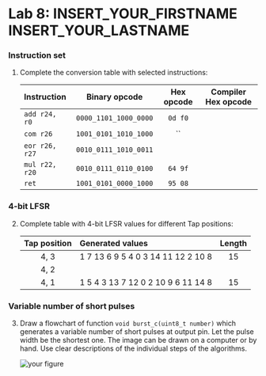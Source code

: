 # Lab 8: INSERT_YOUR_FIRSTNAME INSERT_YOUR_LASTNAME

### Instruction set

1. Complete the conversion table with selected instructions:

   | **Instruction** | **Binary opcode** | **Hex opcode** | **Compiler Hex opcode** |
   | :-- | :-: | :-: | :-: |
   | `add r24, r0` | `0000_1101_1000_0000` | `0d f0`  |  |
   | `com r26` | `1001_0101_1010_1000` | `` |  |
   | `eor r26, r27` | `0010_0111_1010_0011` |  |  |
   | `mul r22, r20` | `0010_0111_0110_0100`  | `64 9f` |  |
   | `ret` | `1001_0101_0000_1000` | `95 08` |  |

### 4-bit LFSR

2. Complete table with 4-bit LFSR values for different Tap positions:

   | **Tap position** | **Generated values** | **Length** |
   | :-: | :-- | :-: |
   | 4, 3 | 1 7 13 6 9 5 4 0 3 14 11 12 2 10 8 | 15 |
   | 4, 2 |  |  |
   | 4, 1 | 1 5 4 3 13 7 12 0 2 10 9 6 11 14 8 | 15 |

### Variable number of short pulses

3. Draw a flowchart of function `void burst_c(uint8_t number)` which generates a variable number of short pulses at output pin. Let the pulse width be the shortest one. The image can be drawn on a computer or by hand. Use clear descriptions of the individual steps of the algorithms.

   ![your figure]()